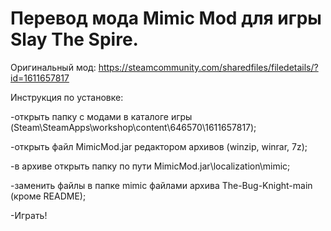 # Перевод мода Mimic Mod для игры Slay The Spire.

Оригинальный мод: https://steamcommunity.com/sharedfiles/filedetails/?id=1611657817

Инструкция по установке:

-открыть папку с модами в каталоге игры (Steam\SteamApps\workshop\content\646570\1611657817);

-открыть файл MimicMod.jar редактором архивов (winzip, winrar, 7z);

-в архиве открыть папку по пути MimicMod.jar\localization\mimic;

-заменить файлы в папке mimic файлами архива The-Bug-Knight-main (кроме README);

-Играть!
